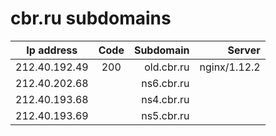 # cbr.ru subdomains

| Ip address    | Code | Subdomain  | Server       |
|---------------|:----:|-----------:| ------------:|
| 212.40.192.49 | 200  | old.cbr.ru | nginx/1.12.2 |
| 212.40.202.68 |      | ns6.cbr.ru |              |
| 212.40.193.68 |      | ns4.cbr.ru |              |
| 212.40.193.69 |      | ns5.cbr.ru |              |
